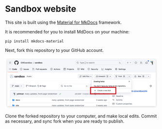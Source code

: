 # Sandbox website

This site is built using the [Material for MkDocs](https://squidfunk.github.io/mkdocs-material/getting-started/) framework. 

It is recommended for you to install MdDocs on your machine:

```
pip install mkdocs-material
```

Next, fork this repository to your GitHub account.

![Alt text](images/fork1.jpg)

Clone the forked repository to your computer, and make local edits. Commit as necessary, and sync fork when you are ready to publish. 